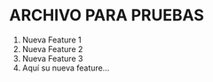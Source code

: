 # ARCHIVO PARA PRUEBAS

1. Nueva Feature 1
2. Nueva Feature 2
3. Nueva Feature 3
4. Aquí su nueva feature...